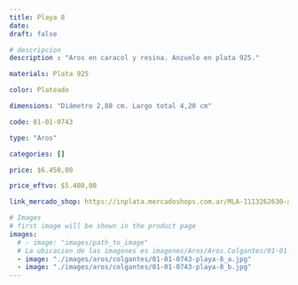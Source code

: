```yaml
---
title: Playa 8
date: 
draft: false

# descripcion
description : "Aros en caracol y resina. Anzuelo en plata 925."

materials: Plata 925

color: Plateado

dimensions: "Diámetro 2,80 cm. Largo total 4,20 cm"

code: 01-01-0743

type: "Aros"

categories: []

price: $6.450,00

price_eftvo: $5.480,00

link_mercado_shop: https://inplata.mercadoshops.com.ar/MLA-1113262630-aros-colgantes-caracol-y-plata-925---playa-8-_JM

# Images
# first image will be shown in the product page
images:
  # - image: "images/path_to_image"
  # La ubicacion de las imagenes es imagenes/Aros/Aros.Colgantes/01-01-0743-playa-8
  - image: "./images/aros/colgantes/01-01-0743-playa-8_a.jpg"
  - image: "./images/aros/colgantes/01-01-0743-playa-8_b.jpg"
---
```

